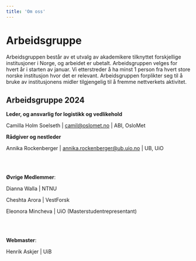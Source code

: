 ```yaml
---
title: 'Om oss'
---
```


# **Arbeidsgruppe**  
Arbeidsgruppen består av et utvalg av akademikere tilknyttet forskjellige institusjoner i Norge, og arbeidet er ubetalt.  Arbeidsgruppen velges for hvert år i starten av januar.
Vi etterstreder å ha minst 1 person fra hvert store norske institusjon hvor det er relevant. Arbeidsgruppen forplikter seg til å bruke av institusjonens midler tilgjengelig til å fremme nettverkets aktivitet.  

## **Arbeidsgruppe 2024**
**Leder, og ansvarlig for logistikk og vedlikehold** 

Camilla Holm Soelseth | camil@oslomet.no | ABI, OsloMet

**Rådgiver og nestleder**

Annika Rockenberger | annika.rockenberger@ub.uio.no | UB, UiO

<br>
<br>


**Øvrige Medlemmer**: 

Dianna Walla | NTNU

Cheshta Arora | VestForsk

Eleonora Mincheva | UiO (Masterstudentrepresentant)

<br>
<br>

**Webmaster**: 

Henrik Askjer | UiB



